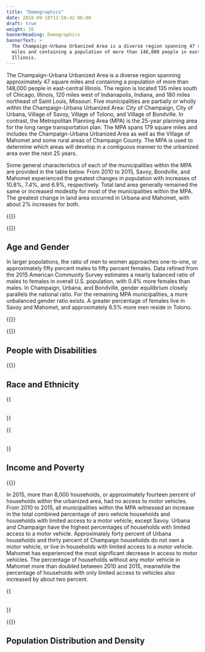 ```yaml
---
title: "Demographics"
date: 2018-09-18T13:50:42-06:00
draft: true
weight: 10
bannerHeading: Demographics
bannerText: >
  The Champaign-Urbana Urbanized Area is a diverse region spanning 47 square
  miles and containing a population of more than 148,000 people in east-central
  Illinois.
---
```


The Champaign-Urbana Urbanized Area is a diverse region spanning approximately
47 square miles and containing a population of more than 148,000 people in
east-central Illinois. The region is located 135 miles south of Chicago,
Illinois, 120 miles west of Indianapolis, Indiana, and 180 miles northeast of
Saint Louis, Missouri. Five municipalities are partially or wholly within the
Champaign-Urbana Urbanized Area: City of Champaign, City of Urbana, Village of
Savoy, Village of Tolono, and Village of Bondville. In contrast, the
Metropolitan Planning Area (MPA) is the 25-year planning area for the long range
transportation plan. The MPA spans 179 square miles and includes the
Champaign-Urbana Urbanized Area as well as the Village of Mahomet and some rural
areas of Champaign County. The MPA is used to determine which areas will develop
in a contiguous manner to the urbanized area over the next 25 years.

Some general characteristics of each of the municipalities within the MPA are
provided in the table below. From 2010 to 2015, Savoy, Bondville, and
Mahomet experienced the greatest changes in population with increases of 10.8%, 7.4%, and
6.9%, respectively. Total land area generally remained the same or
increased modestly for most of the municipalities within the MPA. The greatest
change in land area occurred in Urbana and Mahomet, with about 2% increases for
both.

{{<table url="basicdemographics2010-2015.csv"
title="Basic Characteristics of Municipalities within the MPA"
switch="true"
source="US Census Bureau, ACS 5-Yr Data, 2010-2015 (Table B01003) and US Census Bureau, Decennial Census, 2010">}}

{{<bar-chart url="chart-basicdemoinfo.csv"
ylabel="Percent Change"
legend-alignment="center"
legend-row-width="1"
title="Percent Change in Population and Land Area">}}

## Age and Gender ##

In larger populations, the ratio of men to women approaches one-to-one, or
approximately fifty percent males to fifty percent females. Data refined from
the 2015 American Community Survey estimates a nearly balanced ratio of males to
females in overall U.S. population, with 0.4% more females than males. In
Champaign, Urbana, and Bondville, gender equilibrium closely parallels the
national ratio. For the remaining MPA municipalities, a more unbalanced gender
ratio exists. A greater percentage of females live in Savoy and Mahomet, and
approximately 6.5% more men reside in Tolono.

{{<bar-chart url="acs15-gender-awayfrom50.csv"
stacked="true"
xangle="0"
xaxis="numeric"
ylabel="Percent Distance away from Equilibrium"
legend-alignment="center"
legend-row-width="2"
grid-lines="true"
title="Percent Gender Difference within the MPA">}}

{{<bar-chart url="acs15-age.csv"
stacked="true"
xangle="0"
ylabel="Percent of Population"
legend-alignment="center"
legend-row-width="1"
grid-lines="false"
title="Percent Age Distribution within the MPA">}}


## People with Disabilities ##

{{<bar-chart url="acs-disability2010-2015.csv"
stacked="true"
xangle="-0"
columns="1,2,3,4"
ylabel="Percentage of Population"
legend-alignment="center"
legend-row-width="1"
grid-lines="true"
title="Percentage of the Population with a Disability">}}
## Race and Ethnicity ##


{{<table url="acs15-race.csv"
title="Race Composition of Municipalities within the MPA"
switch="true"
source="US Census Bureau, ACS 5-Yr Data, 2010-2015 (Table B02001)">}}

{{<table url="acs15-ethnicity.csv"
title="Hispanic or Latino Ethnicity within Municipalities of the MPA"
switch="true"
source="US Census Bureau, ACS 5-Yr Data, 2010-2015 (Table B03002)">}}

## Income and Poverty ##

{{<bar-chart url="acs-poverty2010-2015.csv"
stacked="false"
xangle="0"
grid-lines="true"
legend-alignment="center"
legend-row-width="1"
ylabel="Percentage of Population"
title="Percentage of Population Living below the Poverty Level">}}

In 2015, more than 8,000 households, or approximately fourteen percent of
households within the urbanized area, had no access to motor vehicles. From 2010
to 2015, all municipalities within the MPA witnessed an increase in the total
combined percentage of zero vehicle households and households with limited
access to a motor vehicle, except Savoy. Urbana and Champaign have the highest
percentages of households with limited access to a motor vehicle. Approximately
forty percent of Urbana households and thirty percent of Champaign households do
not own a motor vehicle, or live in households with limited access to a motor
vehicle. Mahomet has experienced the most significant decrease in access to
motor vehicles. The percentage of households without any motor vehicle in
Mahomet more than doubled between 2010 and 2015, meanwhile the percentage of
households with only limited access to vehicles also increased by about two
percent.

{{<table url="acs15-0cars.csv"
title="Access to Motor Vehicles per Household"
switch="true"
source="US Census Bureau, ACS 5-Yr Data, 2010-2015 (Table B08201)">}}

{{<bar-chart url="acs15-0cars2010-2015.csv"
stacked="true"
xangle="-90"
legend-alignment="center"
legend-row-width="1"
ylabel="Percentage of Households"
title="Households with Limited Motor Vehicle Access from 2010 to 2015">}}

## Population Distribution and Density ##
